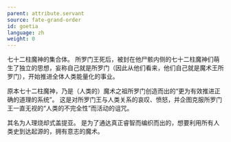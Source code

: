 ```yaml
---
parent: attribute.servant
source: fate-grand-order
id: goetia
language: zh
weight: 0
---
```


七十二柱魔神的集合体。
所罗门王死后，被封在他尸骸内侧的七十二柱魔神们萌生了独立的思想，妄称自己就是所罗门（因此从他们看来，他们自己就是魔术王所罗门），开始推进全体人类能量化的事业。

原本七十二柱魔神，乃是（人类的）魔术之祖所罗门创造而出的“更为有效推进正确的道理的系统”。
这是对所罗门王与人类关系的哀叹、愤怒，并企图克服所罗门王一直无视的“人类的不完全性”而活动的诅咒。

其名为人理烧却式盖提亚。
是为了通达真正睿智而编织而出的，想要利用所有人类史到达起源的，拥有意志的魔术。
